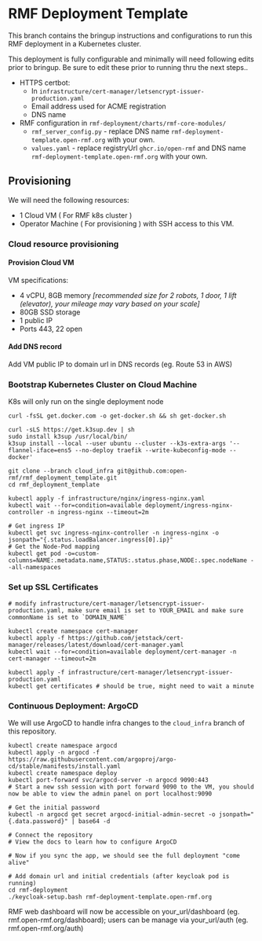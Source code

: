 # RMF Deployment Template
This branch contains the bringup instructions and configurations to run this RMF deployment in a Kubernetes cluster.

This deployment is fully configurable and minimally will need following edits prior to bringup. Be sure to edit these prior to running thru the next steps..
- HTTPS certbot: 
    - In `infrastructure/cert-manager/letsencrypt-issuer-production.yaml`
    - Email address used for ACME registration
    - DNS name
- RMF configuration in `rmf-deployment/charts/rmf-core-modules/`
    - `rmf_server_config.py` - replace DNS name `rmf-deployment-template.open-rmf.org` with your own.
    - `values.yaml` - replace registryUrl `ghcr.io/open-rmf` and DNS name `rmf-deployment-template.open-rmf.org` with your own.

## Provisioning
We will need the following resources:
* 1 Cloud VM ( For RMF k8s cluster )
* Operator Machine ( For provisioning ) with SSH access to this VM.

### Cloud resource provisioning

#### Provision Cloud VM
VM specifications:
- 4 vCPU, 8GB memory _[recommended size for 2 robots, 1 door, 1 lift (elevator), your mileage may vary based on your scale]_
- 80GB SSD storage
- 1 public IP
- Ports 443, 22 open

#### Add DNS record
Add VM public IP to domain url in DNS records (eg. Route 53 in AWS)

### Bootstrap Kubernetes Cluster on Cloud Machine
K8s will only run on the single deployment node
```
curl -fsSL get.docker.com -o get-docker.sh && sh get-docker.sh

curl -sLS https://get.k3sup.dev | sh
sudo install k3sup /usr/local/bin/
k3sup install --local --user ubuntu --cluster --k3s-extra-args '--flannel-iface=ens5 --no-deploy traefik --write-kubeconfig-mode --docker'

git clone --branch cloud_infra git@github.com:open-rmf/rmf_deployment_template.git
cd rmf_deployment_template

kubectl apply -f infrastructure/nginx/ingress-nginx.yaml
kubectl wait --for=condition=available deployment/ingress-nginx-controller -n ingress-nginx --timeout=2m

# Get ingress IP
kubectl get svc ingress-nginx-controller -n ingress-nginx -o jsonpath="{.status.loadBalancer.ingress[0].ip}"
# Get the Node-Pod mapping
kubectl get pod -o=custom-columns=NAME:.metadata.name,STATUS:.status.phase,NODE:.spec.nodeName --all-namespaces
```

### Set up SSL Certificates
```
# modify infrastructure/cert-manager/letsencrypt-issuer-production.yaml, make sure email is set to YOUR_EMAIL and make sure commonName is set to `DOMAIN_NAME`

kubectl create namespace cert-manager
kubectl apply -f https://github.com/jetstack/cert-manager/releases/latest/download/cert-manager.yaml
kubectl wait --for=condition=available deployment/cert-manager -n cert-manager --timeout=2m

kubectl apply -f infrastructure/cert-manager/letsencrypt-issuer-production.yaml
kubectl get certificates # should be true, might need to wait a minute
```

### Continuous Deployment: ArgoCD
We will use ArgoCD to handle infra changes to the `cloud_infra` branch of this repository.
```
kubectl create namespace argocd
kubectl apply -n argocd -f https://raw.githubusercontent.com/argoproj/argo-cd/stable/manifests/install.yaml
kubectl create namespace deploy
kubectl port-forward svc/argocd-server -n argocd 9090:443
# Start a new ssh session with port forward 9090 to the VM, you should now be able to view the admin panel on port localhost:9090

# Get the initial password
kubectl -n argocd get secret argocd-initial-admin-secret -o jsonpath="{.data.password}" | base64 -d

# Connect the repository
# View the docs to learn how to configure ArgoCD

# Now if you sync the app, we should see the full deployment "come alive"

# Add domain url and initial credentials (after keycloak pod is running)
cd rmf-deployment
./keycloak-setup.bash rmf-deployment-template.open-rmf.org 
```

RMF web dashboard will now be accessible on your_url/dashboard (eg. rmf.open-rmf.org/dashboard); users can be manage via your_url/auth (eg. rmf.open-rmf.org/auth)